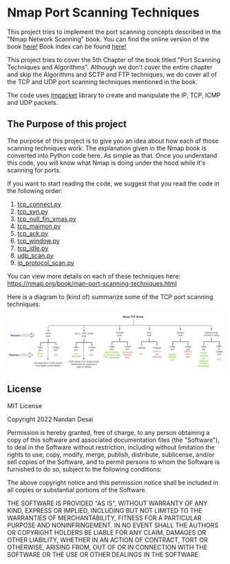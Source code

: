 # Nmap Port Scanning Techniques

This project tries to implement the port scanning concepts described in the "Nmap Network Scanning" book. You can find the online version of the book [here!](https://nmap.org/book/) Book index can be found [here!](https://nmap.org/book/toc.html)

This project tries to cover the 5th Chapter of the book titled "Port Scanning Techniques and Algorithms". Although we don't cover the entire chapter and skip the Algorithms and SCTP and FTP techniques, we do cover all of the TCP and UDP port scanning techniques mentioned in the book.

The code uses [Impacket](https://github.com/SecureAuthCorp/impacket) library to create and manipulate the IP, TCP, ICMP and UDP packets. 

## The Purpose of this project

The purpose of this project is to give you an idea about how each of those scanning techniques work. The explanation given in the Nmap book is converted into Python code here. As simple as that. Once you understand this code, you will know what Nmap is doing under the hood while it's scanning for ports.

If you want to start reading the code, we suggest that you read the code in the following order:

 1. [tcp_connect.py](/tcp_connect.py)
 2. [tcp_syn.py](/tcp_syn.py)
 3. [tcp_null_fin_xmas.py](/tcp_null_fin_xmas.py)
 4. [tcp_maimon.py](/tcp_maimon.py)
 5. [tcp_ack.py](/tcp_ack.py)
 6. [tcp_window.py](/tcp_window.py)
 7. [tcp_idle.py](/tcp_idle.py)
 8. [udp_scan.py](/udp_scan.py)
 9. [ip_protocol_scan.py](/ip_protocol_scan.py)

You can view more details on each of these techniques here: https://nmap.org/book/man-port-scanning-techniques.html

Here is a diagram to (kind of) summarize some of the TCP port scanning techniques:

![nmap tcp port scanning techniques](https://raw.githubusercontent.com/NandanDesai/res/master/nmap-scan.jpg)

## License

MIT License

Copyright 2022 Nandan Desai

Permission is hereby granted, free of charge, to any person obtaining a copy of this software and associated documentation files (the "Software"), to deal in the Software without restriction, including without limitation the rights to use, copy, modify, merge, publish, distribute, sublicense, and/or sell copies of the Software, and to permit persons to whom the Software is furnished to do so, subject to the following conditions:

The above copyright notice and this permission notice shall be included in all copies or substantial portions of the Software.

THE SOFTWARE IS PROVIDED "AS IS", WITHOUT WARRANTY OF ANY KIND, EXPRESS OR IMPLIED, INCLUDING BUT NOT LIMITED TO THE WARRANTIES OF MERCHANTABILITY, FITNESS FOR A PARTICULAR PURPOSE AND NONINFRINGEMENT. IN NO EVENT SHALL THE AUTHORS OR COPYRIGHT HOLDERS BE LIABLE FOR ANY CLAIM, DAMAGES OR OTHER LIABILITY, WHETHER IN AN ACTION OF CONTRACT, TORT OR OTHERWISE, ARISING FROM, OUT OF OR IN CONNECTION WITH THE SOFTWARE OR THE USE OR OTHER DEALINGS IN THE SOFTWARE. 

